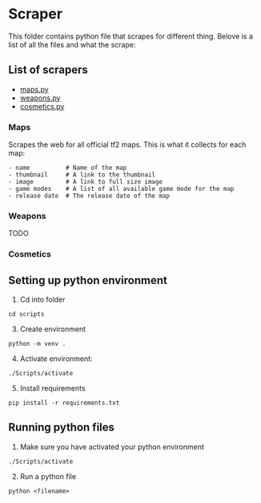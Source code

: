 # Scraper

This folder contains python file that scrapes for different thing. Belove is a list of all the files and what the scrape:

## List of scrapers

- [maps.py](#maps)
- [weapons.py](#weapons)
- [cosmetics.py](#cosmetics)

<h3 id="maps">Maps</h3>

Scrapes the web for all official tf2 maps. This is what it collects for each map:

```
- name          # Name of the map
- thumbnail     # A link to the thumbnail
- image         # A link to full size image
- game modes    # A list of all available game mode for the map
- release date  # The release date of the map
```

<h3 id="weapons">Weapons</h3>

TODO

<h3 id="cosmetics">Cosmetics</h3>

## Setting up python environment

1. Cd into folder

```
cd scripts
```

3. Create environment

```
python -m venv .
```

4. Activate environment:

```
./Scripts/activate
```

5. Install requirements

```
pip install -r requirements.txt
```

## Running python files

1. Make sure you have activated your python environment

```
./Scripts/activate
```

2. Run a python file

```
python <filename>
```
